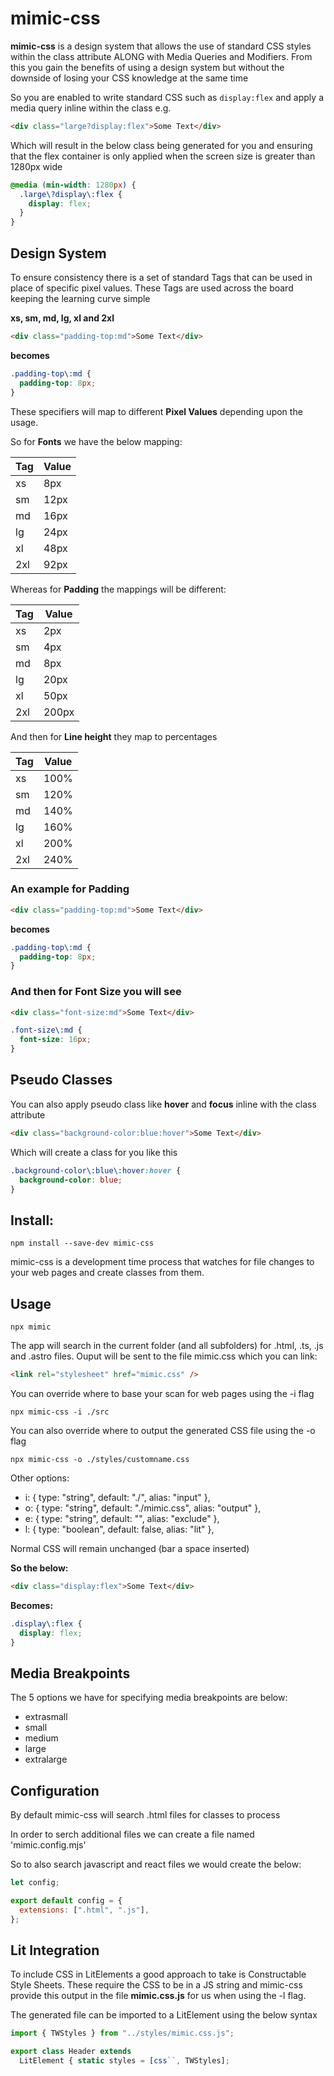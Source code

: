 # mimic-css

**mimic-css** is a design system that allows the use of standard CSS styles within the class attribute ALONG with Media Queries and Modifiers. From this you gain the benefits of using a design system but without the downside of losing your CSS knowledge
at the same time

So you are enabled to write standard CSS such as `display:flex` and apply a media query inline within the class e.g.

```html
<div class="large?display:flex">Some Text</div>
```

Which will result in the below class being generated for you and ensuring that the flex container is only applied when the screen size is greater than 1280px wide

```css
@media (min-width: 1280px) {
  .large\?display\:flex {
    display: flex;
  }
}
```

## Design System

To ensure consistency there is a set of standard Tags that can be used in place of specific pixel values. These Tags are used across the board keeping the learning curve simple

**xs, sm, md, lg, xl and 2xl**

```html
<div class="padding-top:md">Some Text</div>
```

**becomes**

```css
.padding-top\:md {
  padding-top: 8px;
}
```

These specifiers will map to different **Pixel Values** depending upon the usage.

So for **Fonts** we have the below mapping:

| Tag    | Value |
| -------- | ------- |
| xs  | 8px    |
| sm | 12px    |
| md    | 16px    |
| lg    | 24px    |
| xl    | 48px   |
| 2xl    | 92px   |


Whereas for **Padding** the mappings will be different:


| Tag    | Value |
| -------- | ------- |
| xs  | 2px    |
| sm | 4px    |
| md    | 8px    |
| lg    | 20px    |
| xl    | 50px   |
| 2xl    | 200px   |

And then for **Line height** they map to percentages

| Tag    | Value |
| -------- | ------- |
| xs  | 100%    |
| sm | 120%     |
| md    | 140%    |
| lg    | 160%    |
| xl    | 200%    |
| 2xl    | 240%    |



### An example for Padding

```html
<div class="padding-top:md">Some Text</div>
```

**becomes**

```css
.padding-top\:md {
  padding-top: 8px;
}
```

### And then for Font Size you will see

```html
<div class="font-size:md">Some Text</div>
```

```css
.font-size\:md {
  font-size: 16px;
}
```

## Pseudo Classes

You can also apply pseudo class like **hover** and **focus** inline with the class attribute

```html
<div class="background-color:blue:hover">Some Text</div>
```

Which will create a class for you like this

```css
.background-color\:blue\:hover:hover {
  background-color: blue;
}
```

## Install:

`npm install --save-dev mimic-css`

mimic-css is a development time process that watches for file changes to your web pages and create classes from them.

## Usage

`npx mimic`

The app will search in the current folder (and all subfolders) for .html, .ts, .js and .astro files.
Ouput will be sent to the file mimic.css which you can link:

```html
<link rel="stylesheet" href="mimic.css" />
```

You can override where to base your scan for web pages using the -i flag

```
npx mimic-css -i ./src
```

You can also override where to output the generated CSS file using the -o flag

```
npx mimic-css -o ./styles/customname.css
```

Other options:

- i: { type: "string", default: "./", alias: "input" },
- o: { type: "string", default: "./mimic.css", alias: "output" },
- e: { type: "string", default: "", alias: "exclude" },
- l: { type: "boolean", default: false, alias: "lit" },

Normal CSS will remain unchanged (bar a space inserted)

**So the below:**

```html
<div class="display:flex">Some Text</div>
```

**Becomes:**

```css
.display\:flex {
  display: flex;
}
```

## Media Breakpoints

The 5 options we have for specifying media breakpoints are below:

<ul>
<li>extrasmall</li>
<li>small</li>
<li>medium</li>
<li>large</li>
<li>extralarge</li>
</ul>

## Configuration

By default mimic-css will search .html files for classes to process

In order to serch additional files we can create a file named 'mimic.config.mjs'

So to also search javascript and react files we would create the below:

```js
let config;

export default config = {
  extensions: [".html", ".js"],
};
```

## Lit Integration

To include CSS in LitElements a good approach to take is Constructable Style Sheets. These require the CSS to be in a JS string and mimic-css provide this output in the file **mimic.css.js** for us when using the -l flag.

The generated file can be imported to a LitElement using the below syntax

```javascript
import { TWStyles } from "../styles/mimic.css.js";

export class Header extends
  LitElement { static styles = [css``, TWStyles];
```
